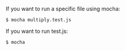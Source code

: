 If you want to run a specific file using mocha:

`
$ mocha multiply.test.js
`

If you want to run test.js:

`
$ mocha
`
